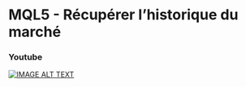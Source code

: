 # MQL5 - Récupérer l’historique du marché

### Youtube

[![IMAGE ALT TEXT](http://img.youtube.com/vi/eCSvueIy2Eo/0.jpg)](http://www.youtube.com/watch?v=eCSvueIy2Eo "MQL5 - Récupérer l’historique du marché")